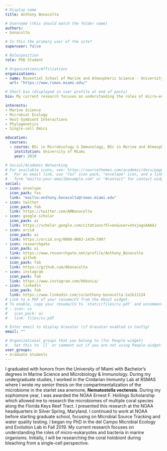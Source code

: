 ```yaml
---
# Display name
title: Anthony Bonacolta

# Username (this should match the folder name)
authors:
- bonacolta

# Is this the primary user of the site?
superuser: false

# Role/position
role: PhD Student

# Organizations/Affiliations
organizations:
- name: Rosentiel School of Marine and Atmospheric Science - University of Miami
  url: "https://www.rsmas.miami.edu/"

# Short bio (displayed in user profile at end of posts)
bio: My current research focuses on understanding the roles of micro-eukaryotes and bacteria in marine organisms. Initially, I will be researching the coral holobiont during bleaching from a single-cell perspective.

interests:
- Marine Science
- Microbial Ecology
- Host-Symbiont Interactions
- Phylogenetics
- Single-cell Omics

education:
  courses:
  - course: BSc in Microbiology & Immunology, BSc in Marine and Atmospheric Science (graduated with honors)
    institution: University of Miami
    year: 2019

# Social/Academic Networking
# For available icons, see: https://sourcethemes.com/academic/docs/page-builder/#icons
#   For an email link, use "fas" icon pack, "envelope" icon, and a link in the
#   form "mailto:your-email@example.com" or "#contact" for contact widget.
social:
- icon: envelope
  icon_pack: fas
  link: "mailto:anthony.bonacolta@rsmas.miami.edu"
- icon: twitter
  icon_pack: fab
  link: https://twitter.com/AMBonacolta
- icon: google-scholar
  icon_pack: ai
  link: https://scholar.google.com/citations?hl=en&user=nVxjagoAAAAJ
- icon: orcid
  icon_pack: ai
  link: https://orcid.org/0000-0003-1439-5907
- icon: researchgate
  icon_pack: ai
  link: https://www.researchgate.net/profile/Anthony_Bonacolta
- icon: github
  icon_pack: fab
  link: https://github.com/Abonacolta
- icon: instagram
  icon_pack: fab
  link: https://www.instagram.com/bbbunia/
- icon: linkedin
  icon_pack: fab
  link: https://www.linkedin.com/in/anthony-bonacolta-2a1b11124
# Link to a PDF of your resume/CV from the About widget.
# To enable, copy your resume/CV to `static/files/cv.pdf` and uncomment the lines below.
# - icon: cv
#   icon_pack: ai
#   link: files/cv.pdf

# Enter email to display Gravatar (if Gravatar enabled in Config)
email: ""

# Organizational groups that you belong to (for People widget)
#   Set this to `[]` or comment out if you are not using People widget.
user_groups:
- Graduate Students
---
```


I graduated with honors from the University of Miami with Bachelor’s degrees in Marine Science and Microbiology & Immunology. During my undergraduate studies, I worked in the Cnidarian Immunity Lab at RSMAS where I wrote my senior thesis on the compartmentalization of the microbiome in the starlet sea anemone, **Nematostella vectensis**. During my sophomore year, I was awarded the NOAA Ernest F. Hollings Scholarship which allowed me to research the microbiomes of multiple coral species along the Florida Keys Reef Tract. I presented this research at the NOAA headquarters in Silver Spring, Maryland. I continued to work at NOAA before starting graduate school, focusing on Microbial Source Tracking and water quality testing. I began my PhD in the del Campo Microbial Ecology and Evolution Lab in Fall 2019. My current research focuses on understanding the roles of micro-eukaryotes and bacteria in marine organisms. Initially, I will be researching the coral holobiont during bleaching from a single-cell perspective.
